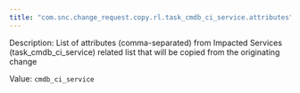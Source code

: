 ```yaml
---
title: "com.snc.change_request.copy.rl.task_cmdb_ci_service.attributes"
---
```


Description: List of attributes (comma-separated) from Impacted Services (task_cmdb_ci_service) related list that will be copied from the originating change

Value: `cmdb_ci_service`